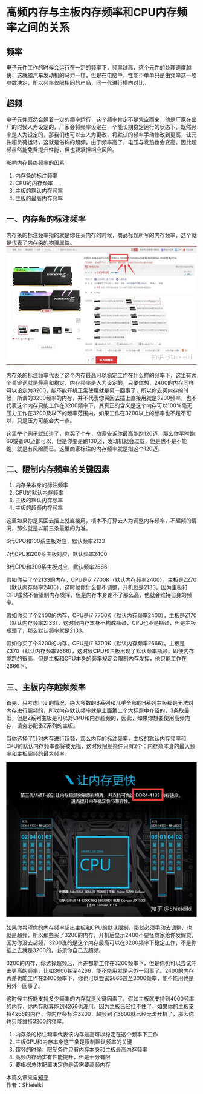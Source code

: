 # 高频内存与主板内存频率和CPU内存频率之间的关系
## 频率
电子元件工作的时候会运行在一定的频率下，频率越高，这个元件的处理速度越快，这就和汽车发动机的马力一样，但是在电脑中，性能不单单只是由频率这一项参数决定，所以频率仅限相同的产品，同一代进行横向对比。

## 超频
电子元件既然会照着一定的频率运行，这个频率肯定不是凭空而来，他是厂家在出厂的时候人为设定的，厂家会将频率设定在一个能长期稳定运行的状态下，既然频率是人为设定的，那我们也可以去人为更改，将默认的频率手动修改到更高，让元件超负荷运转，这就是俗称的超频，由于频率高了，电压与发热也会变高，因此超频虽然能免费提升性能，但也要承担相应风险。

影响内存最终频率的因素
1. 内存条的标注频率
2. CPU的内存频率
3. 主板的默认内存频率
4. 主板的最高内存频率

## 一、内存条的标注频率
内存条的标注频率指的就是你在买内存的时候，商品标题所写的内存频率，这个就是代表了内存条的物理属性。
![内存物理频率](../images/computer-hardware/RAM-frequency/ram.jpg)

内存条的标注频率代表了这个内存最高可以稳定工作在什么样的频率下，这里有两个关键词就是最高和稳定，内存频率是人为设定的，只要你想，2400的内存同样可以设定为3200，能不能开机正常使用就是另一回事了，所以你去买内存的时候，所谓的3200频率的内存，并不代表你买回去插上直接用就是3200频率，也不代表这个内存只能工作在3200频率下，其真正的含义是这个内存可以100%毫无压力工作在3200及以下的频率范围内，如果工作在3200以上的频率也不是不可以，只是压力可能会大一点。

这里举个例子就知道了，你买了个车，商家告诉你最高能跑120迈，那么你平时跑60或者90迈都可以，但是你要是跑130迈，发动机就会过载，但是也不是不能跑，就是有风险而已。这里商家标注的内存频率就是指这个120迈。

## 二、限制内存频率的关键因素
1. 内存条本身的标注频率
2. CPU的默认内存频率
3. 主板的默认内存频率
4. 主板的超频内存频率

这里如果你是买回去插上就直接用，根本不打算去人为调整内存频率，不超频的情况，那么就是以前三条最低的为准。

6代CPU和100系主板对应，默认频率2133

7代CPU和200系主板对应，默认频率2400

8代CPU和300系主板对应，默认频率2666

假如你买了个2133的内存，CPU是i7 7700K（默认内存频率2400），主板是Z270（默认内存频率2400），这时候你什么都不调整，开机就是2133，因为主板和CPU虽然不会限制内存发挥，但是内存本身跑不了那么高，他就会维持自身的频率。

假如你买了个2400的内存，CPU是i7 7700K（默认内存频率2400），主板是Z170（默认内存频率2133），这时候内存本身不构成瓶颈，CPU也不是瓶颈，但是主板瓶颈了，那么默认频率就是2133。

假如你买了个3200的内存，CPU是i7 8700K（默认内存频率2666），主板是Z370（默认内存频率2666），这时候CPU和主板出现了默认频率瓶颈，即便内存能跑的很高，但是主板和CPU本身的频率规定会限制内存发挥，他只能工作在2666下。

## 三、主板内存超频频率
首先，只考虑Intel的情况，绝大多数的B系列和几乎全部的H系列主板都是无法对内存进行超频的，所以内存默认频率就是上面第二个大标题中介绍的，3条取最低，但是Z系列主板是可以对CPU和内存超频的，因此，如果你想要使用高频内存，请务必配备Z系列的主板。

当你选择了针对内存进行超频，那么内存的标注频率，主板的默认内存频率和CPU的默认内存频率都将被无视，这时候限制条件只有2个：内存条本身的最大频率和主板超频的最大频率。

![](../images/computer-hardware/RAM-frequency/fast.jpg)

如果你希望你的内存频率超出主板和CPU的默认限制，那就必须手动去调整，也就是超频，所以那些买了3200的内存，开机后显示2400不要怪商家给你发假货，因为你没去超频，3200说的是这个内存最高可以在3200频率下稳定工作，不是你插上去就是3200的，必须你自己去超频。

3200的内存，你选择超频后，再差都能工作在3200频率下，但是你也可以尝试冲击更高的频率，比如3600甚至4266，能不能用就是另外一回事了。2400的内存再差也能工作在2400频率下，你也可以尝试2666甚至3000频率，能不能用也是另外一回事了。

这时候主板能支持多少频率的内存就是关键因素了，假如主板就支持到4000频率的内存，你内存就算能到4266也没用，因为主板已经扛不住了，如果你的主板支持4266的内存，你内存条标注3200，超频到了3600就已经无法开机了，那么你也只能维持3200的频率。



1. 内存条的标注频率代表该内存最高可以稳定在这个频率下工作
2. 主板CPU和内存本身这三条是限制默认频率的关键
3. 超频的时候，限制条件只有内存本身和主板最高内存频率
4. 高频内存确实有性能提升，但是十分有限
5. 要根据总体配置决定你是否需要高频内存


本篇文章来自[知乎](https://zhuanlan.zhihu.com/p/37625674)       
作者：Shieieiki